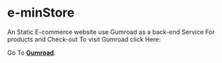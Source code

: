 # e-minStore
An Static E-commerce website use Gumroad as a back-end
Service For products and Check-out
To visit Gumroad click Here: 

Go To **[Gumroad](https://gumroad.com/)**.
